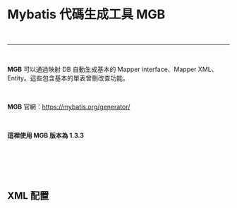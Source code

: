 # Mybatis 代碼生成工具 __MGB__

<br>

---

<br>

__MGB__ 可以通過映射 DB 自動生成基本的 Mapper interface、Mapper XML、Entity。這些包含基本的單表曾刪改查功能。

<br>


__MGB__ 官網：https://mybatis.org/generator/

<br>

__這裡使用 MGB 版本為 1.3.3__

<br>
<br>
<br>
<br>

## XML 配置

<br>

